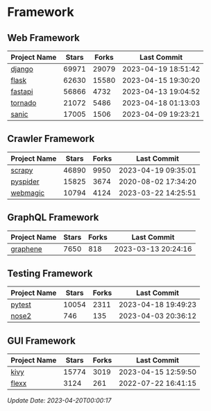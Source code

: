 # Framework

## Web Framework
| Project Name | Stars | Forks | Last Commit |
| ------------ | ----- | ----- | ----------- |
| [django](https://github.com/django/django) | 69971 | 29079 | 2023-04-19 18:51:42 |
| [flask](https://github.com/pallets/flask) | 62630 | 15580 | 2023-04-15 19:30:20 |
| [fastapi](https://github.com/tiangolo/fastapi) | 56866 | 4732 | 2023-04-13 19:04:52 |
| [tornado](https://github.com/tornadoweb/tornado) | 21072 | 5486 | 2023-04-18 01:13:03 |
| [sanic](https://github.com/sanic-org/sanic) | 17005 | 1506 | 2023-04-09 19:23:21 |

## Crawler Framework
| Project Name | Stars | Forks | Last Commit |
| ------------ | ----- | ----- | ----------- |
| [scrapy](https://github.com/scrapy/scrapy) | 46890 | 9950 | 2023-04-19 09:35:01 |
| [pyspider](https://github.com/binux/pyspider) | 15825 | 3674 | 2020-08-02 17:34:20 |
| [webmagic](https://github.com/code4craft/webmagic) | 10794 | 4124 | 2023-03-22 14:25:51 |

## GraphQL Framework
| Project Name | Stars | Forks | Last Commit |
| ------------ | ----- | ----- | ----------- |
| [graphene](https://github.com/graphql-python/graphene) | 7650 | 818 | 2023-03-13 20:24:16 |

## Testing Framework
| Project Name | Stars | Forks | Last Commit |
| ------------ | ----- | ----- | ----------- |
| [pytest](https://github.com/pytest-dev/pytest) | 10054 | 2311 | 2023-04-18 19:49:23 |
| [nose2](https://github.com/nose-devs/nose2) | 746 | 135 | 2023-04-03 20:36:12 |

## GUI Framework
| Project Name | Stars | Forks | Last Commit |
| ------------ | ----- | ----- | ----------- |
| [kivy](https://github.com/kivy/kivy) | 15774 | 3019 | 2023-04-15 12:59:50 |
| [flexx](https://github.com/flexxui/flexx) | 3124 | 261 | 2022-07-22 16:41:15 |

*Update Date: 2023-04-20T00:00:17*